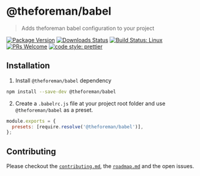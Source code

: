 # @theforeman/babel

> Adds theforeman babel configuration to your project

[![Package Version](https://img.shields.io/npm/v/@theforeman/babel.svg?style=flat-square)](https://www.npmjs.com/package/@theforeman/babel)
[![Downloads Status](https://img.shields.io/npm/dm/@theforeman/babel.svg?style=flat-square)](https://npm-stat.com/charts.html?package=@theforeman/babel&from=2016-04-01)
[![Build Status: Linux](https://img.shields.io/travis/theforeman/foreman-js/master.svg?style=flat-square)](https://travis-ci.org/theforeman/foreman-js)
[![PRs Welcome](https://img.shields.io/badge/PRs-welcome-brightgreen.svg?style=flat-square)](http://makeapullrequest.com)
[![code style: prettier](https://img.shields.io/badge/code_style-prettier-ff69b4.svg?style=flat-square)](https://github.com/prettier/prettier)

## Installation

1. Install `@theforeman/babel` dependency

```sh
npm install --save-dev @theforeman/babel
```

2. Create a `.babelrc.js` file at your project root folder and use `@theforeman/babel` as a preset.

```js
module.exports = {
  presets: [require.resolve('@theforeman/babel')],
};
```

## Contributing

Please checkout the [`contributing.md`](../../contributing.md), the [`roadmap.md`](../../roadmap.md) and the open issues.
